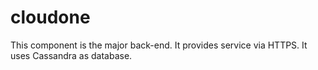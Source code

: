 # cloudone
This component is the major back-end. It provides service via HTTPS. It uses Cassandra as database.
